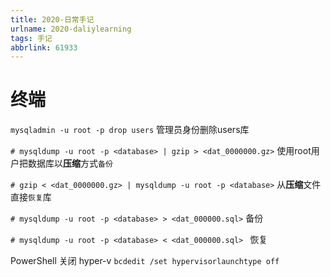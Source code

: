```yaml
---
title: 2020-日常手记
urlname: 2020-daliylearning
tags: 手记
abbrlink: 61933
---
```


# 终端

`mysqladmin -u root -p drop users`  管理员身份删除users库



`# mysqldump -u root -p <database> | gzip > <dat_0000000.gz>`  使用root用户把数据库以**压缩**方式`备份`

`# gzip < <dat_0000000.gz> | mysqldump -u root -p <database>` 从**压缩**文件直接`恢复`库



`# mysqldump -u root -p <database> > <dat_000000.sql>` 备份

`# mysqldump -u root -p <database> < <dat_000000.sql> ` 恢复



PowerShell 关闭 hyper-v `bcdedit /set hypervisorlaunchtype off` 
